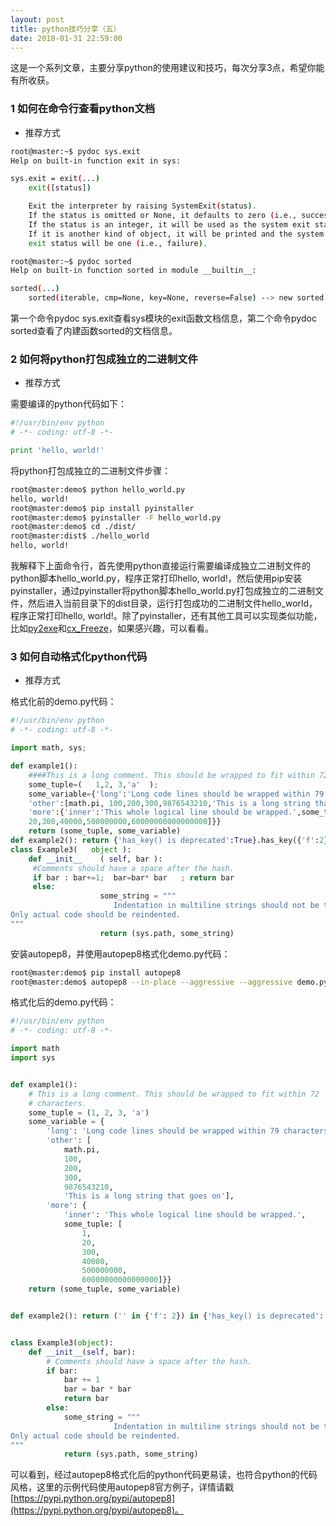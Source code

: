 ```yaml
---
layout: post
title: python技巧分享（五）
date: 2018-01-31 22:59:00
---
```


这是一个系列文章，主要分享python的使用建议和技巧，每次分享3点，希望你能有所收获。

### 1 如何在命令行查看python文档

- 推荐方式

```bash
root@master:~$ pydoc sys.exit
Help on built-in function exit in sys:

sys.exit = exit(...)
    exit([status])

    Exit the interpreter by raising SystemExit(status).
    If the status is omitted or None, it defaults to zero (i.e., success).
    If the status is an integer, it will be used as the system exit status.
    If it is another kind of object, it will be printed and the system
    exit status will be one (i.e., failure).

root@master:~$ pydoc sorted
Help on built-in function sorted in module __builtin__:

sorted(...)
    sorted(iterable, cmp=None, key=None, reverse=False) --> new sorted list
```

第一个命令pydoc sys.exit查看sys模块的exit函数文档信息，第二个命令pydoc sorted查看了内建函数sorted的文档信息。

### 2 如何将python打包成独立的二进制文件

- 推荐方式

需要编译的python代码如下：

```python
#!/usr/bin/env python
# -*- coding: utf-8 -*-

print 'hello, world!'
```

将python打包成独立的二进制文件步骤：

```bash
root@master:demo$ python hello_world.py
hello, world!
root@master:demo$ pip install pyinstaller
root@master:demo$ pyinstaller -F hello_world.py
root@master:demo$ cd ./dist/
root@master:dist$ ./hello_world
hello, world!
```

我解释下上面命令行，首先使用python直接运行需要编译成独立二进制文件的python脚本hello_world.py，程序正常打印hello, world!，然后使用pip安装pyinstaller，通过pyinstaller将python脚本hello_world.py打包成独立的二进制文件，然后进入当前目录下的dist目录，运行打包成功的二进制文件hello_world，程序正常打印hello, world!。除了pyinstaller，还有其他工具可以实现类似功能，比如[py2exe](http://www.py2exe.org/)和[cx_Freeze](https://anthony-tuininga.github.io/cx_Freeze/)，如果感兴趣，可以看看。

### 3 如何自动格式化python代码

- 推荐方式

格式化前的demo.py代码：

```python
#!/usr/bin/env python
# -*- coding: utf-8 -*-

import math, sys;

def example1():
    ####This is a long comment. This should be wrapped to fit within 72 characters.
    some_tuple=(   1,2, 3,'a'  );
    some_variable={'long':'Long code lines should be wrapped within 79 characters.',
    'other':[math.pi, 100,200,300,9876543210,'This is a long string that goes on'],
    'more':{'inner':'This whole logical line should be wrapped.',some_tuple:[1,
    20,300,40000,500000000,60000000000000000]}}
    return (some_tuple, some_variable)
def example2(): return {'has_key() is deprecated':True}.has_key({'f':2}.has_key(''));
class Example3(   object ):
    def __init__    ( self, bar ):
     #Comments should have a space after the hash.
     if bar : bar+=1;  bar=bar* bar   ; return bar
     else:
                    some_string = """
                       Indentation in multiline strings should not be touched.
Only actual code should be reindented.
"""
                    return (sys.path, some_string)

```

安装autopep8，并使用autopep8格式化demo.py代码：

```bash
root@master:demo$ pip install autopep8
root@master:demo$ autopep8 --in-place --aggressive --aggressive demo.py
```

格式化后的demo.py代码：

```python
#!/usr/bin/env python
# -*- coding: utf-8 -*-

import math
import sys


def example1():
    # This is a long comment. This should be wrapped to fit within 72
    # characters.
    some_tuple = (1, 2, 3, 'a')
    some_variable = {
        'long': 'Long code lines should be wrapped within 79 characters.',
        'other': [
            math.pi,
            100,
            200,
            300,
            9876543210,
            'This is a long string that goes on'],
        'more': {
            'inner': 'This whole logical line should be wrapped.',
            some_tuple: [
                1,
                20,
                300,
                40000,
                500000000,
                60000000000000000]}}
    return (some_tuple, some_variable)


def example2(): return ('' in {'f': 2}) in {'has_key() is deprecated': True};


class Example3(object):
    def __init__(self, bar):
        # Comments should have a space after the hash.
        if bar:
            bar += 1
            bar = bar * bar
            return bar
        else:
            some_string = """
                       Indentation in multiline strings should not be touched.
Only actual code should be reindented.
"""
            return (sys.path, some_string)

```

可以看到，经过autopep8格式化后的python代码更易读，也符合python的代码风格，这里的示例代码使用autopep8官方例子，详情请戳[https://pypi.python.org/pypi/autopep8](https://pypi.python.org/pypi/autopep8)。
